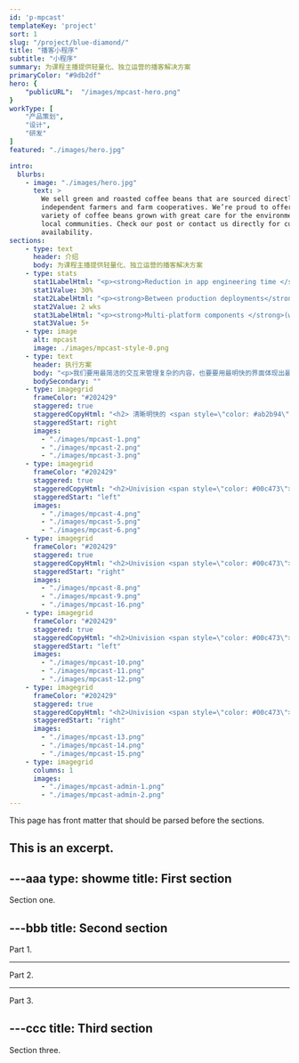```yaml
---
id: 'p-mpcast'
templateKey: 'project'
sort: 1
slug: "/project/blue-diamond/"
title: "播客小程序"
subtitle: "小程序"
summary: 为课程主播提供轻量化、独立运营的播客解决方案
primaryColor: "#9db2df"
hero: {
    "publicURL":  "/images/mpcast-hero.png"
}
workType: [
    "产品策划",
    "设计",
    "研发"
]
featured: "./images/hero.jpg"

intro:
  blurbs:
    - image: "./images/hero.jpg"
      text: >
        We sell green and roasted coffee beans that are sourced directly from
        independent farmers and farm cooperatives. We’re proud to offer a
        variety of coffee beans grown with great care for the environment and
        local communities. Check our post or contact us directly for current
        availability.    
sections:
    - type: text
      header: 介绍
      body: 为课程主播提供轻量化、独立运营的播客解决方案
    - type: stats
      stat1LabelHtml: "<p><strong>Reduction in app engineering time </strong>for all mobile apps</p>"
      stat1Value: 30%
      stat2LabelHtml: "<p><strong>Between production deployments</strong>, down from 6 months</p>" 
      stat2Value: 2 wks
      stat3LabelHtml: "<p><strong>Multi-platform components </strong>(work across both web and native mobile) built</p>"
      stat3Value: 5+
    - type: image
      alt: mpcast
      image: ./images/mpcast-style-0.png
    - type: text
      header: 执行方案
      body: "<p>我们要用最简洁的交互来管理复杂的内容，也要要用最明快的界面体现出最便捷的的交互，轻量级的小程序移动端是最轻便的播客应用。</p>"
      bodySecondary: ""  
    - type: imagegrid
      frameColor: "#202429"
      staggered: true
      staggeredCopyHtml: "<h2> 清晰明快的 <span style=\"color: #ab2b94\">入口</span></h2>\n<p>入口页清晰的版块划分与交互让用户快速定位资源</p>\n"
      staggeredStart: right
      images:
        - "./images/mpcast-1.png"
        - "./images/mpcast-2.png"
        - "./images/mpcast-3.png"
    - type: imagegrid
      frameColor: "#202429"
      staggered: true
      staggeredCopyHtml: "<h2>Univision <span style=\"color: #00c473\">Deportes</span></h2>\n<p>Univision's most popular mobile app, serving live streams of soccer games, live scores, leaderboards, replays, and sports news.</p>\n"
      staggeredStart: "left"
      images:
        - "./images/mpcast-4.png"
        - "./images/mpcast-5.png"
        - "./images/mpcast-6.png"
    - type: imagegrid
      frameColor: "#202429"
      staggered: true
      staggeredCopyHtml: "<h2>Univision <span style=\"color: #00c473\">Deportes</span></h2>\n<p>Univision's most popular mobile app, serving live streams of soccer games, live scores, leaderboards, replays, and sports news.</p>\n"
      staggeredStart: "right"
      images:
        - "./images/mpcast-8.png"
        - "./images/mpcast-9.png"
        - "./images/mpcast-16.png"
    - type: imagegrid
      frameColor: "#202429"
      staggered: true
      staggeredCopyHtml: "<h2>Univision <span style=\"color: #00c473\">Deportes</span></h2>\n<p>Univision's most popular mobile app, serving live streams of soccer games, live scores, leaderboards, replays, and sports news.</p>\n"
      staggeredStart: "left"
      images:
        - "./images/mpcast-10.png"
        - "./images/mpcast-11.png"
        - "./images/mpcast-12.png"
    - type: imagegrid
      frameColor: "#202429"
      staggered: true
      staggeredCopyHtml: "<h2>Univision <span style=\"color: #00c473\">Deportes</span></h2>\n<p>Univision's most popular mobile app, serving live streams of soccer games, live scores, leaderboards, replays, and sports news.</p>\n"
      staggeredStart: "right"
      images:
        - "./images/mpcast-13.png"
        - "./images/mpcast-14.png"
        - "./images/mpcast-15.png"        
    - type: imagegrid
      columns: 1
      images:
        - "./images/mpcast-admin-1.png"
        - "./images/mpcast-admin-2.png"
---
```


This page has front matter that should be parsed before the sections.

This is an excerpt.
---

---aaa
type: showme
title: First section
---

Section one.

---bbb
title: Second section
---

Part 1.

---

Part 2.

---

Part 3.

---ccc
title: Third section
---

Section three.
